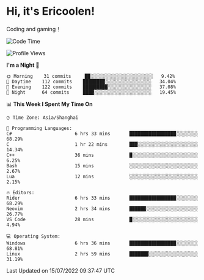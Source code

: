 # Hi, it's Ericoolen!
Coding and gaming！

<!--START_SECTION:waka-->
![Code Time](http://img.shields.io/badge/Code%20Time-330%20hrs%2030%20mins-blue)

![Profile Views](http://img.shields.io/badge/Profile%20Views-2-blue)

**I'm a Night 🦉** 

```text
🌞 Morning    31 commits     ██░░░░░░░░░░░░░░░░░░░░░░░   9.42% 
🌆 Daytime    112 commits    ████████░░░░░░░░░░░░░░░░░   34.04% 
🌃 Evening    122 commits    █████████░░░░░░░░░░░░░░░░   37.08% 
🌙 Night      64 commits     ████░░░░░░░░░░░░░░░░░░░░░   19.45%

```


📊 **This Week I Spent My Time On** 

```text
⌚︎ Time Zone: Asia/Shanghai

💬 Programming Languages: 
C#                       6 hrs 33 mins       █████████████████░░░░░░░░   68.29% 
C                        1 hr 22 mins        ███░░░░░░░░░░░░░░░░░░░░░░   14.34% 
C++                      36 mins             █░░░░░░░░░░░░░░░░░░░░░░░░   6.25% 
Bash                     15 mins             ░░░░░░░░░░░░░░░░░░░░░░░░░   2.67% 
Lua                      12 mins             ░░░░░░░░░░░░░░░░░░░░░░░░░   2.15%

🔥 Editors: 
Rider                    6 hrs 33 mins       █████████████████░░░░░░░░   68.29% 
Neovim                   2 hrs 34 mins       ██████░░░░░░░░░░░░░░░░░░░   26.77% 
VS Code                  28 mins             █░░░░░░░░░░░░░░░░░░░░░░░░   4.94%

💻 Operating System: 
Windows                  6 hrs 36 mins       █████████████████░░░░░░░░   68.81% 
Linux                    2 hrs 59 mins       ███████░░░░░░░░░░░░░░░░░░   31.19%

```


 Last Updated on 15/07/2022 09:37:47 UTC
<!--END_SECTION:waka-->

